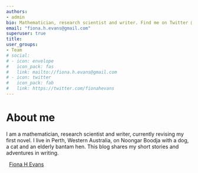```yaml
---
authors:
- admin
bio: Mathematician, research scientist and writer. Find me on Twitter @FionaHEvans.
email: "fiona.h.evans@gmail.com"
superuser: true
title: 
user_groups:
- Team
# social:
# - icon: envelope
#   icon_pack: fas
#   link: mailto://fiona.h.evans@gmail.com
# - icon: twitter
#   icon_pack: fab
#   link: https://twitter.com/fionahevans
---
```

<!--
<br/><br/><br/>
-->
# About me
I am a mathematician, research scientist and writer, currently revising my first novel. I live in Perth, Western Australia, on Noongar Boodja with a dog, a cat and an elderly bantam hen. This blog shares my short stories and adventures in writing. 

<i class="fab fa-twitter" style="color:#2d8aa9"></i>&nbsp; <a href="https://twitter.com/FionaHEvans">
 Fiona H Evans</a>
 



 



